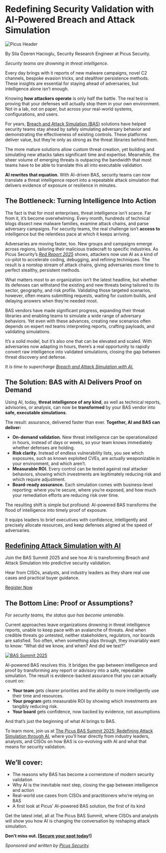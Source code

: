 # Redefining Security Validation with AI-Powered Breach and Attack Simulation

![Picus Header](https://www.bleepstatic.com/content/posts/2025/10/05/picus-header.jpg)

By Sila Özeren Hacioglu, Security Research Engineer at Picus Security.

_Security teams are drowning in threat intelligence._

Every day brings with it reports of new malware campaigns, novel C2 channels, bespoke evasion tricks, and stealthier persistence methods. These insights are essential for staying ahead of adversaries, but intelligence alone isn’t enough.

Knowing **how attackers operate** is only half the battle. The real test is proving that your defenses will actually stop them in your own environment. Not in a lab, not on paper, but across your real-world systems, configurations, and users.

For years, [Breach and Attack Simulation (BAS)](https://www.picussecurity.com/breach-and-attack-simulation) solutions have helped security teams stay ahead by safely simulating adversary behavior and demonstrating the effectiveness of existing controls. These platforms deliver value, but they’re only as strong as the threat libraries behind them.

The more mature solutions allow custom threat creation, yet building and simulating new attacks takes significant time and expertise. Meanwhile, the sheer volume of emerging threats is outpacing the bandwidth that most teams have to be able to translate this all into executable validation.

**AI rewrites that equation.** With AI-driven BAS, security teams can now translate a threat intelligence report into a repeatable attack simulation that delivers evidence of exposure or resilience in minutes.

## The Bottleneck: Turning Intelligence Into Action

The fact is that for most enterprises, threat intelligence isn’t scarce. Far from it, it’s become overwhelming. Every month, hundreds of technical blogs dissect new malware families, examine attack chains, and parse adversary campaigns. For security teams, the real challenge isn’t **access to** intelligence but the relentless pace at which it keeps arriving.

Adversaries are moving faster, too. New groups and campaigns emerge across regions, tailoring their malicious tradecraft to specific industries. As Picus Security’s _[Red Report 2025](https://hubs.li/Q039Tm490)_ shows, attackers now use AI as a kind of co-pilot to accelerate coding, debugging, and refining techniques. The result is a nonstop stream of attack chains, giving adversaries more time to perfect stealthy, persistent methods.

What matters most to an organization isn’t the latest headline, but whether its defenses can withstand the existing and new threats being tailored to its sector, geography, and risk profile. Validating those targeted scenarios, however, often means submitting requests, waiting for custom builds, and delaying answers when they’re needed most.

BAS vendors have made significant progress, expanding their threat libraries and enabling teams to simulate a wide range of adversary behaviors. Yet even with these advances, creating new scenarios often depends on expert red teams interpreting reports, crafting payloads, and validating simulations.

It’s a solid model, but it’s also one that can be elevated and scaled. With adversaries now adapting in hours, there’s a real opportunity to rapidly convert raw intelligence into validated simulations, closing the gap between threat discovery and defense.

_It is time to supercharge [Breach and Attack Simulation with AI.](https://hubs.li/Q03LjC1S0)_

## The Solution: BAS with AI Delivers Proof on Demand

Using AI, today, **threat intelligence of any kind**, as well as technical reports, advisories, or analysis, can now be **transformed** by your BAS vendor into **safe, executable simulations**. 

The result: assurance, delivered faster than ever. **Together, AI and BAS can deliver:**

* **On-demand validation.** New threat intelligence can be operationalized in hours, instead of days or weeks, so your team knows immediately whether defenses are holding.
* **Risk clarity.** Instead of endless vulnerability lists, you see which exposures, such as known exploited CVEs, are actually weaponizable in your environment, and which aren’t.
* **Measurable ROI.** Every control can be tested against real attacker behaviors, showing which investments are legitimately reducing risk and which require adjustment.
* **Board-ready assurance.** Each simulation comes with business-level reporting: where you’re secure, where you’re exposed, and how much your remediation efforts are reducing risk over time.

The resulting shift is simple but profound: AI-powered BAS transforms the flood of intelligence into timely proof of exposure.

It equips leaders to brief executives with confidence, intelligently and precisely allocate resources, and keep defenses aligned at the speed of adversaries.

## [Redefining Attack Simulation with AI](https://hubs.li/Q03LjC1S0)

Join the BAS Summit 2025 and see how AI is transforming Breach and Attack Simulation into predictive security validation.

Hear from CISOs, analysts, and industry leaders as they share real use cases and practical buyer guidance.

[Register Now](https://hubs.li/Q03LjC1S0)

## The Bottom Line: Proof or Assumptions?

_For security teams, the status quo has become untenable._

Current approaches leave organizations drowning in threat intelligence reports, unable to keep pace with an avalanche of threats. And when credible threats go untested, neither stakeholders, regulators, nor boards are satisfied. Too often, when something slips through, they invariably want to know: “What did we know, and when? And did we test?”

[![BAS Summit 2025](https://www.bleepstatic.com/images/news/security/p/picus/bas-summit/bas-summit-banner.jpg)](https://hubs.li/Q03LjC1S0)

AI-powered BAS resolves this. It bridges the gap between intelligence and proof by transforming any report or advisory into a safe, repeatable simulation. The result is evidence-backed assurance that you can actually count on:

* **Your team** gets clearer priorities and the ability to more intelligently use their time and resources.
* **Your program** gets measurable ROI by showing which investments are tangibly reducing risk.
* **Your board** gets confidence, now backed by evidence, not assumptions

And that’s just the beginning of what AI brings to BAS.

To learn more, join us at [The Picus BAS Summit 2025: Redefining Attack Simulation through AI](https://hubs.li/Q03LjC1S0), where you’ll hear directly from industry leaders, analysts, and CISOs on how BAS is co-evolving with AI and what that means for security validation.

## We’ll cover:

* The reasons why BAS has become a cornerstone of modern security validation
* Why AI is the inevitable next step, closing the gap between intelligence and action
* Real-world use cases from CISOs and practitioners who’re relying on BAS
* A first look at Picus’ AI-powered BAS solution, the first of its kind

Get the latest intel, all at The Picus BAS Summit, where CISOs and analysts will show you how AI is changing the conversation by reshaping attack simulation.

**Don’t miss out. \[[Secure your spot today](https://hubs.li/Q03LjC1S0)!\]**

_Sponsored and written by [Picus Security](https://hubs.li/Q03LjC1S0)._